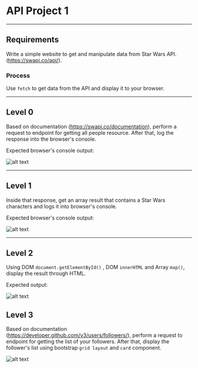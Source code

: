 # API Project 1

---

## Requirements

Write a simple website to get and manipulate data from Star Wars API. (https://swapi.co/api/).


### Process

Use `fetch` to get data from the API and display it to your browser.

---

## Level 0

Based on documentation (https://swapi.co/documentation), perform a request to endpoint for getting all people resource. After that, log the response into the browser's console.

Expected browser's console output:

![alt text](./images/api-project-1-level-0.png)

---

## Level 1

Inside that response, get an array result that contains a Star Wars characters and logs it into browser's console.

Expected browser's console output:

![alt text](./images/api-project-1-level-1.png)

---

## Level 2

Using DOM `document.getElementById()` , DOM `innerHTML` and Array `map()`, display the result through HTML.

Expected output:

![alt text](./images/api-project-1-level-2.png)

## Level 3

Based on documentation (https://developer.github.com/v3/users/followers/), perform a request to endpoint for getting the list of your followers. After that, display the follower's list using bootstrap `grid layout` and `card` component.

![alt text](./images/api-project-1-level-3.png)